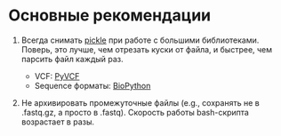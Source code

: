 # Основные рекомендации 

1. Всегда снимать [pickle](https://docs.python.org/3/library/pickle.html) при работе с большими библиотеками.
Поверь, это лучше, чем отрезать куски от файла, и быстрее, чем парсить файл каждый раз.
    * VCF: [PyVCF](https://pyvcf.readthedocs.io/en/latest/)
    * Sequence форматы: [BioPython](https://biopython.org/wiki/Documentation)

2. Не архивировать промежуточные файлы (e.g., сохранять не в .fastq.gz, а просто в .fastq).
Скорость работы bash-скрипта возрастает в разы.

